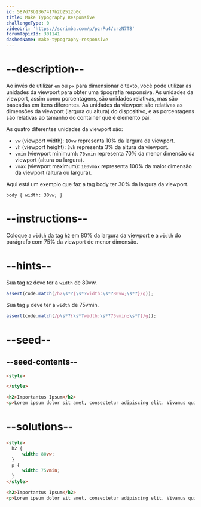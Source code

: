 ```yaml
---
id: 587d78b1367417b2b2512b0c
title: Make Typography Responsive
challengeType: 0
videoUrl: 'https://scrimba.com/p/pzrPu4/crzN7T8'
forumTopicId: 301141
dashedName: make-typography-responsive
---
```


# --description--

Ao invés de utilizar `em` ou `px` para dimensionar o texto, você pode utilizar as unidades da viewport para obter uma tipografia responsiva. As unidades da viewport, assim como porcentagens, são unidades relativas, mas são baseadas em itens diferentes. As unidades da viewport são relativas as dimensões da viewport (largura ou altura) do dispositivo, e as porcentagens são relativas ao tamanho do container que é elemento pai.

As quatro diferentes unidades da viewport são:

<ul><li><code>vw</code> (viewport width): <code>10vw</code> representa 10% da largura da viewport.</li><li><code>vh</code> (viewport height): <code>3vh</code> representa 3% da altura da viewport.</li><li><code>vmin</code> (viewport minimum): <code>70vmin</code> representa 70% da menor dimensão da viewport (altura ou largura).</li><li><code>vmax</code> (viewport maximum): <code>100vmax</code> representa 100% da maior dimensão da viewport (altura ou largura).</li></ul>

Aqui está um exemplo que faz a tag body ter 30% da largura da viewport.

`body { width: 30vw; }`

# --instructions--

Coloque a `width` da tag `h2` em 80% da largura da viewport e a `width` do parágrafo com 75% da viewport de menor dimensão.

# --hints--

Sua tag `h2` deve ter a `width` de 80vw.

```js
assert(code.match(/h2\s*?{\s*?width:\s*?80vw;\s*?}/g));
```

Sua tag `p` deve ter a `width` de 75vmin.

```js
assert(code.match(/p\s*?{\s*?width:\s*?75vmin;\s*?}/g));
```

# --seed--

## --seed-contents--

```html
<style>

</style>

<h2>Importantus Ipsum</h2>
<p>Lorem ipsum dolor sit amet, consectetur adipiscing elit. Vivamus quis tempus massa. Aenean erat nisl, gravida vel vestibulum cursus, interdum sit amet lectus. Sed sit amet quam nibh. Suspendisse quis tincidunt nulla. In hac habitasse platea dictumst. Ut sit amet pretium nisl. Vivamus vel mi sem. Aenean sit amet consectetur sem. Suspendisse pretium, purus et gravida consequat, nunc ligula ultricies diam, at aliquet velit libero a dui.</p>
```

# --solutions--

```html
<style>
  h2 {
      width: 80vw;
  }
  p {
      width: 75vmin;
  }
</style>

<h2>Importantus Ipsum</h2>
<p>Lorem ipsum dolor sit amet, consectetur adipiscing elit. Vivamus quis tempus massa. Aenean erat nisl, gravida vel vestibulum cursus, interdum sit amet lectus. Sed sit amet quam nibh. Suspendisse quis tincidunt nulla. In hac habitasse platea dictumst. Ut sit amet pretium nisl. Vivamus vel mi sem. Aenean sit amet consectetur sem. Suspendisse pretium, purus et gravida consequat, nunc ligula ultricies diam, at aliquet velit libero a dui.</p>
```
